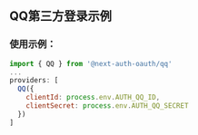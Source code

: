 ## QQ第三方登录示例

### 使用示例：

```javascript
import { QQ } from '@next-auth-oauth/qq'
...
providers: [
  QQ({
    clientId: process.env.AUTH_QQ_ID,
    clientSecret: process.env.AUTH_QQ_SECRET
  })
]
```
